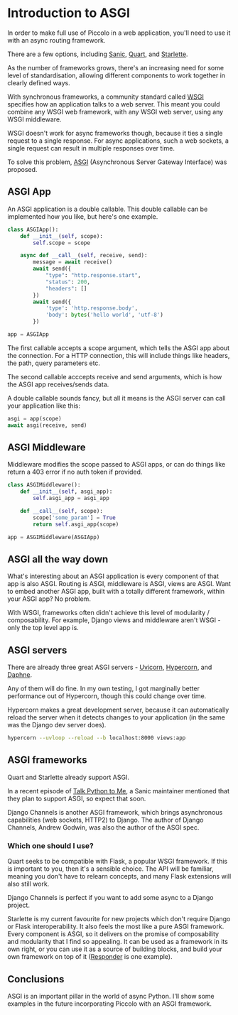 # Introduction to ASGI

In order to make full use of Piccolo in a web application, you'll need to use it with an async routing framework.

There are a few options, including [Sanic](https://github.com/huge-success/sanic), [Quart](https://gitlab.com/pgjones/quart), and [Starlette](https://github.com/encode/starlette).

As the number of frameworks grows, there's an increasing need for some level of standardisation, allowing different components to work together in clearly defined ways.

With synchronous frameworks, a community standard called [WSGI](https://www.python.org/dev/peps/pep-3333/) specifies how an application talks to a web server. This meant you could combine any WSGI web framework, with any WSGI web server, using any WSGI middleware.

WSGI doesn't work for async frameworks though, because it ties a single request to a single response. For async applications, such a web sockets, a single request can result in multiple responses over time.

To solve this problem, [ASGI](https://asgi.readthedocs.io/en/latest/) (Asynchronous Server Gateway Interface) was proposed.

## ASGI App

An ASGI application is a double callable. This double callable can be implemented how you like, but here's one example.

```python
class ASGIApp():
    def __init__(self, scope):
        self.scope = scope

    async def __call__(self, receive, send):
        message = await receive()
        await send({
            "type": "http.response.start",
            "status": 200,
            "headers": []
        })
        await send({
            'type': 'http.response.body',
            'body': bytes('hello world', 'utf-8')
        })

app = ASGIApp
```

The first callable accepts a scope argument, which tells the ASGI app about the connection. For a HTTP connection, this will include things like headers, the path, query parameters etc.

The second callable acccepts receive and send arguments, which is how the ASGI app receives/sends data.

A double callable sounds fancy, but all it means is the ASGI server can call your application like this:

```python
asgi = app(scope)
await asgi(receive, send)
```

## ASGI Middleware

Middleware modifies the scope passed to ASGI apps, or can do things like return a 403 error if no auth token if provided.

```python
class ASGIMiddleware():
    def __init__(self, asgi_app):
        self.asgi_app = asgi_app

    def __call__(self, scope):
        scope['some_param'] = True
        return self.asgi_app(scope)

app = ASGIMiddleware(ASGIApp)

```

## ASGI all the way down

What's interesting about an ASGI application is every component of that app is also ASGI. Routing is ASGI, middleware is ASGI, views are ASGI. Want to embed another ASGI app, built with a totally different framework, within your ASGI app? No problem.

With WSGI, frameworks often didn't achieve this level of modularity / composability. For example, Django views and middleware aren't WSGI - only the top level app is.

## ASGI servers

There are already three great ASGI servers - [Uvicorn](https://github.com/encode/uvicorn), [Hypercorn](https://gitlab.com/pgjones/hypercorn), and [Daphne](https://github.com/django/daphne).

Any of them will do fine. In my own testing, I got marginally better performance out of Hypercorn, though this could change over time.

Hypercorn makes a great development server, because it can automatically reload the server when it detects changes to your application (in the same was the Django dev server does).

```bash
hypercorn --uvloop --reload --b localhost:8000 views:app
```

## ASGI frameworks

Quart and Starlette already support ASGI.

In a recent episode of [Talk Python to Me](https://talkpython.fm/episodes/show/188/async-for-the-pythonic-web-with-sanic), a Sanic maintainer mentioned that they plan to support ASGI, so expect that soon.

Django Channels is another ASGI framework, which brings asynchronous capabilities (web sockets, HTTP2) to Django. The author of Django Channels, Andrew Godwin, was also the author of the ASGI spec.

### Which one should I use?

Quart seeks to be compatible with Flask, a popular WSGI framework. If this is important to you, then it's a sensible choice. The API will be familiar, meaning you don't have to relearn concepts, and many Flask extensions will also still work.

Django Channels is perfect if you want to add some async to a Django project.

Starlette is my current favourite for new projects which don't require Django or Flask interoperability. It also feels the most like a pure ASGI framework. Every component is ASGI, so it delivers on the promise of composability and modularity that I find so appealing. It can be used as a framework in its own right, or you can use it as a source of building blocks, and build your own framework on top of it ([Responder](https://github.com/kennethreitz/responder) is one example).

## Conclusions

ASGI is an important pillar in the world of async Python. I'll show some examples in the future incorporating Piccolo with an ASGI framework.
